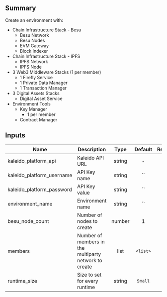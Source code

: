 ## Summary

Create an environment with:

* Chain Infrastructure Stack - Besu
    - Besu Network 
    - Besu Nodes
    - EVM Gateway
    - Block Indexer
* Chain Infrastructure Stack - IPFS
    - IPFS Network 
    - IPFS Node
* 3 Web3 Middleware Stacks (1 per member)
    - 1 Firefly Service
    - 1 Private Data Manager 
    - 1 Transaction Manager
* 3 Digital Assets Stacks
    - Digital Asset Service
* Environment Tools
    - Key Manager 
        - 1 per member
    - Contract Manager

## Inputs

| Name | Description | Type | Default | Required |
|------|-------------|:----:|:-----:|:-----:|
| kaleido_platform_api | Kaleido API URL | string | - | yes |
| kaleido_platform_username | API Key name | string | `` | yes |
| kaleido_platform_password | API Key value | string | `` | yes |
| environment_name | Environment name | string | `` | yes |
| besu_node_count | Number of nodes to create | number | 1 | no |
| members | Number of members in the multiparty network to create | list | `<list>` | yes |
| runtime_size| Size to set for every runtime | string | `Small` | no |


